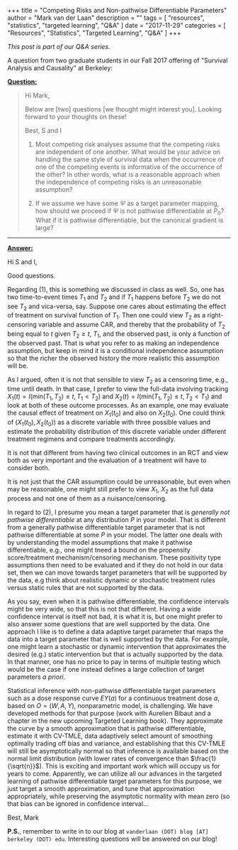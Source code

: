 +++
title = "Competing Risks and Non-pathwise Differentiable Parameters"
author = "Mark van der Laan"
description = ""
tags = [
    "resources",
    "statistics",
    "targeted learning",
    "Q&A"
]
date = "2017-11-29"
categories = [
    "Resources",
    "Statistics",
    "Targeted Learning",
    "Q&A"
]
+++

_This post is part of our Q&A series._

A question from two graduate students in our Fall 2017 offering of "Survival
Analysis and Causality" at Berkeley:

<u>**Question:**</u>

> Hi Mark,
>
> Below are [two] questions [we thought might interest you]. Looking forward to
> your thoughts on these!
>
> Best,
> S and I
>
> 1. Most competing risk analyses assume that the competing risks are
>  independent of one another. What would be your advice on handling the same
>  style of survival data when the occurrence of one of the competing events is
>  informative of the occurrence of the other? In other words, what is a
>  reasonable approach when the independence of competing risks is an
>  unreasonable assumption?
>
> 2. If we assume we have some $\Psi$ as a target parameter mapping, how should
>  we proceed if $\Psi$ is not pathwise differentiable at $P_0$? What if it is
>  pathwise differentiable, but the canonical gradient is large?

---

<u>**Answer:**</u>

Hi S and I,

Good questions.

Regarding (1), this is something we discussed in class as well. So, one has two
time-to-event times $T_1$ and $T_2$ and if $T_1$ happens before $T_2$ we do not
see $T_2$ and vica-versa, say. Suppose one cares about estimating the effect of
treatment on survival function of $T_1$. Then one could view $T_2$ as a
right-censoring variable and assume CAR, and thereby that the probability of
$T_2$ being equal to $t$ given $T_2 \geq t$, $T_1$, and the observed past, is
only a function of the observed past. That is what you refer to as making an
independence assumption, but keep in mind it is a conditional independence
assumption so that the richer the observed history the more realistic this
assumption will be.

As I argued, often it is not that sensible to view $T_2$ as a censoring time,
e.g., time until death. In that case, I prefer to view the full-data involving
tracking $X_1(t) = I(\text{min}(T_1, T_2) \leq t, T_1 < T_2)$ and
$X_2(t) = I(\text{min}(T_1, T_2) \leq t, T_2 < T_1)$ and look at both of these
outcome processes. As an example, one may evaluate the causal effect of
treatment on $X_1(t_0)$ and also on $X_2(t_0)$. One could think of
$(X_1(t_0), X_2(t_0))$ as a discrete variable with three possible values and
estimate the probability distribution of this discrete variable under different
treatment regimens and compare treatments accordingly.

It is not that different from having two clinical outcomes in an RCT and view
both as very important and the evaluation of a treatment will have to consider
both.

It is not just that the CAR assumption could be unreasonable, but even when may
be reasonable, one might still prefer to view $X_1$, $X_2$ as the full data
process and not one of them as a nuisance/censoring.

In regard to (2), I presume you mean a target parameter that is _generally not
pathwise differentiable_ at any distribution $P$ in your model. That is
different from a generally pathwise differentiable target parameter that is not
pathwise differentiable at some $P$ in your model. The latter one deals with by
understanding the model assumptions that make it pathwise differentiable, e.g.,
one might tneed a bound on the propensity score/treatment mechanism/censoring
mechanism. These positivity type assumptions then need to be evaluated and if
they do not hold in our data set, then we can move towards target parameters that
will be supported by the data, e.g think about realistic dynamic or stochastic
treatment rules versus static rules that are not supported by the data.

As you say, even when it is pathwise differentiable, the confidence intervals
might be very wide, so that this is not that different. Having a wide confidence
interval is itself not bad, it is what it is, but one might prefer to also
answer some questions that are well supported by the data. One approach I like
is to define a data adaptive target parameter that maps the data into a target
parameter that is well supported by the data. For example, one might learn a
stochastic or dynamic intervention that approximates the desired (e.g.) static
intervention but that is actually supported by the data. In that manner, one has
no price to pay in terms of multiple testing which would be the case if one
instead defines a large collection of target parameters _a priori_.

Statistical inference with non-pathwise differentiable target parameters such as
a dose response curve $EY(a)$ for a continuous treatment dose $a$, based on
$O = (W, A, Y)$, nonparametric model, is challenging. We have developed methods
for that purpose (work with Aurelien Bibaut and a chapter in the new upcoming
Targeted Learning book). They approximate the curve by a smooth approximation
that is pathwise differentiable, estimate it with CV-TMLE, data adaptively
select amount of smoothing optimally trading off bias and variance, and
establishing that this CV-TMLE will still be asymptotically normal so that
inference is available based on the normal limit distribution (with lower rates
of convergence than $\frac{1}{\sqrt{n}}$). This is exciting  and important work
which will occupy us for years to come. Apparently, we can utilize all our
advances in the targeted learning of pathwise differentiable target parameters
for this purpose, we just target a smooth approximation, and tune that
approximation appropriately, while preserving the asymptotic normality with mean
zero (so that bias can be ignored in confidence interval...

Best,
Mark

__P.S.__, remember to write in to our blog at `vanderlaan (DOT) blog [AT]
berkeley (DOT) edu`. Interesting questions will be answered on our blog!

